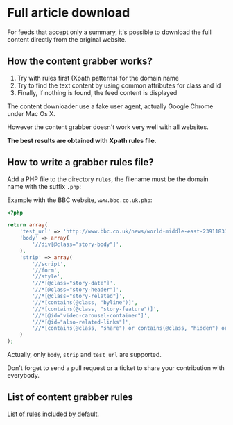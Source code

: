Full article download
=====================

For feeds that accept only a summary, it's possible to download the full content directly from the original website.

How the content grabber works?
------------------------------

1. Try with rules first (Xpath patterns) for the domain name
2. Try to find the text content by using common attributes for class and id
3. Finally, if nothing is found, the feed content is displayed

The content downloader use a fake user agent, actually Google Chrome under Mac Os X.

However the content grabber doesn't work very well with all websites.

**The best results are obtained with Xpath rules file.**


How to write a grabber rules file?
----------------------------------

Add a PHP file to the directory `rules`, the filename must be the domain name with the suffix `.php`:

Example with the BBC website, `www.bbc.co.uk.php`:

```php
<?php

return array(
    'test_url' => 'http://www.bbc.co.uk/news/world-middle-east-23911833',
    'body' => array(
        '//div[@class="story-body"]',
    ),
    'strip' => array(
        '//script',
        '//form',
        '//style',
        '//*[@class="story-date"]',
        '//*[@class="story-header"]',
        '//*[@class="story-related"]',
        '//*[contains(@class, "byline")]',
        '//*[contains(@class, "story-feature")]',
        '//*[@id="video-carousel-container"]',
        '//*[@id="also-related-links"]',
        '//*[contains(@class, "share") or contains(@class, "hidden") or contains(@class, "hyper")]',
    )
);
```

Actually, only `body`, `strip` and `test_url` are supported.

Don't forget to send a pull request or a ticket to share your contribution with everybody.

List of content grabber rules
-----------------------------

[List of rules included by default](https://github.com/miniflux/miniflux/tree/master/vendor/fguillot/picofeed/lib/PicoFeed/Rules).
